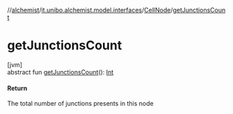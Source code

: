 //[alchemist](../../../index.md)/[it.unibo.alchemist.model.interfaces](../index.md)/[CellNode](index.md)/[getJunctionsCount](get-junctions-count.md)

# getJunctionsCount

[jvm]\
abstract fun [getJunctionsCount](get-junctions-count.md)(): [Int](https://kotlinlang.org/api/latest/jvm/stdlib/kotlin/-int/index.html)

#### Return

The total number of junctions presents in this node
